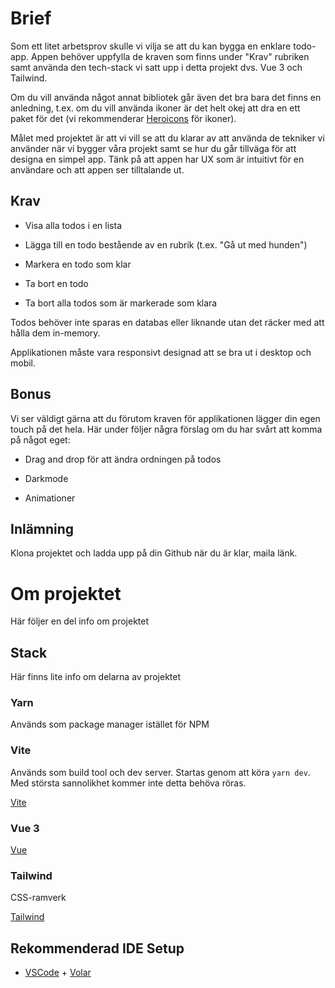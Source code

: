 # Brief

Som ett litet arbetsprov skulle vi vilja se att du kan bygga en enklare todo-app. Appen behöver uppfylla de kraven som finns under "Krav" rubriken samt använda den tech-stack vi satt upp i detta projekt dvs. Vue 3 och Tailwind.

Om du vill använda något annat bibliotek går även det bra bara det finns en anledning, t.ex. om du vill använda ikoner är det helt okej att dra en ett paket för det (vi rekommenderar [Heroicons](https://github.com/tailwindlabs/heroicons) för ikoner).

Målet med projektet är att vi vill se att du klarar av att använda de tekniker vi använder när vi bygger våra projekt samt se hur du går tillväga för att designa en simpel app. Tänk på att appen har UX som är intuitivt för en användare och att appen ser tilltalande ut.

## Krav

- Visa alla todos i en lista

- Lägga till en todo bestående av en rubrik (t.ex. "Gå ut med hunden")

- Markera en todo som klar

- Ta bort en todo

- Ta bort alla todos som är markerade som klara

Todos behöver inte sparas en databas eller liknande utan det räcker med att hålla dem in-memory.

Applikationen måste vara responsivt designad att se bra ut i desktop och mobil.

## Bonus

Vi ser väldigt gärna att du förutom kraven för applikationen lägger din egen touch på det hela. Här under följer några förslag om du har svårt att komma på något eget:

- Drag and drop för att ändra ordningen på todos

- Darkmode

- Animationer

## Inlämning

Klona projektet och ladda upp på din Github när du är klar, maila länk.

# Om projektet

Här följer en del info om projektet

## Stack

Här finns lite info om delarna av projektet

### Yarn

Används som package manager istället för NPM

### Vite

Används som build tool och dev server. Startas genom att köra `yarn dev`.
Med största sannolikhet kommer inte detta behöva röras.

[Vite](https://vitejs.dev/)

### Vue 3

[Vue](https://vuejs.org/guide/introduction.html)

### Tailwind

CSS-ramverk

[Tailwind](https://tailwindcss.com/)

## Rekommenderad IDE Setup

- [VSCode](https://code.visualstudio.com/) + [Volar](https://marketplace.visualstudio.com/items?itemName=johnsoncodehk.volar)
